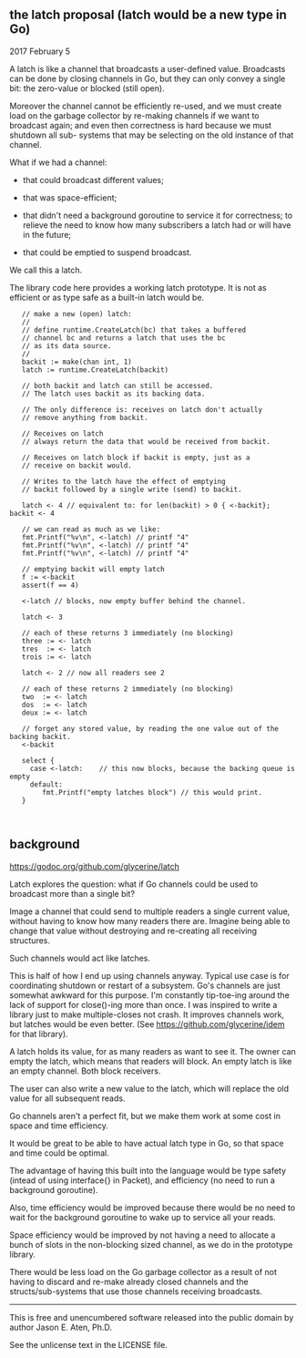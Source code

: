 the latch proposal (latch would be a new type in Go)
----------------------------------------------------

2017 February 5

A latch is like a channel that broadcasts a user-defined
value. Broadcasts can be done by closing channels in Go, but they
can only convey a single bit: the zero-value or blocked (still open).

Moreover the channel cannot be efficiently re-used, and
we must create load on the garbage collector by re-making
channels if we want to broadcast again; and even then
correctness is hard because we must shutdown all sub-
systems that may be selecting on the old instance of that channel.

What if we had a channel:

* that could broadcast different values;

* that was space-efficient;

* that didn't need a background goroutine to service it for correctness; to relieve the need to know how many subscribers a latch had or will have in the future;

* that could be emptied to suspend broadcast.

We call this a latch.

The library code here provides a working latch prototype. It is
not as efficient or as type safe as a built-in latch would be.

~~~
   // make a new (open) latch:
   //
   // define runtime.CreateLatch(bc) that takes a buffered
   // channel bc and returns a latch that uses the bc
   // as its data source.
   //
   backit := make(chan int, 1)
   latch := runtime.CreateLatch(backit)

   // both backit and latch can still be accessed.
   // The latch uses backit as its backing data.

   // The only difference is: receives on latch don't actually
   // remove anything from backit.

   // Receives on latch
   // always return the data that would be received from backit.

   // Receives on latch block if backit is empty, just as a
   // receive on backit would.

   // Writes to the latch have the effect of emptying
   // backit followed by a single write (send) to backit.

   latch <- 4 // equivalent to: for len(backit) > 0 { <-backit}; backit <- 4

   // we can read as much as we like:
   fmt.Printf("%v\n", <-latch) // printf "4"
   fmt.Printf("%v\n", <-latch) // printf "4"
   fmt.Printf("%v\n", <-latch) // printf "4"

   // emptying backit will empty latch
   f := <-backit 
   assert(f == 4)

   <-latch // blocks, now empty buffer behind the channel.

   latch <- 3
   
   // each of these returns 3 immediately (no blocking)
   three := <- latch
   tres  := <- latch
   trois := <- latch

   latch <- 2 // now all readers see 2

   // each of these returns 2 immediately (no blocking)
   two  := <- latch
   dos  := <- latch
   deux := <- latch

   // forget any stored value, by reading the one value out of the backing backit.
   <-backit

   select {
     case <-latch:    // this now blocks, because the backing queue is empty
     default:
        fmt.Printf("empty latches block") // this would print.
   }

   
~~~



background
----------

https://godoc.org/github.com/glycerine/latch

Latch explores the question: what if
Go channels could be used to broadcast
more than a single bit?

Image a channel that could send to multiple readers
a single current value, without having
to know how many readers there are. Imagine
being able to change that value without
destroying and re-creating all receiving structures.

Such channels would act like latches.

This is half of how I end up
using channels anyway. Typical
use case is for coordinating
shutdown or restart of a subsystem.
Go's channels are just somewhat awkward
for this purpose. I'm constantly
tip-toe-ing around the lack of
support for close()-ing more than
once. I was inspired to write a library just to
make multiple-closes not crash. It improves
channels work, but latches would
be even better.
(See https://github.com/glycerine/idem
for that library).

A latch holds its value, for as
many readers as want to see it.
The owner can empty the latch, which
means that readers will block.
An empty latch is like an empty
channel. Both block receivers.

The user can also write a new value
to the latch, which will replace
the old value for all subsequent
reads.

Go channels aren't a perfect fit, but
we make them work at some cost in
space and time efficiency.

It would be great to be able to have
actual latch type in Go, so that space and time
could be optimal.

The advantage of having this built
into the language would be
type safety (intead of using interface{}
in Packet), and efficiency (no
need to run a background goroutine).

Also, time efficiency would be improved
because there would be no need to wait
for the background goroutine to wake
up to service all your reads. 

Space efficiency would be improved
by not having a need to allocate
a bunch of slots in the non-blocking sized channel,
as we do in the prototype library.

There would be less load on the Go
garbage collector
as a result of not having to discard
and re-make already closed channels
and the structs/sub-systems that use
those channels receiving broadcasts.

----

This is free and unencumbered software released into the public domain
by author Jason E. Aten, Ph.D.

See the unlicense text in the LICENSE file.
